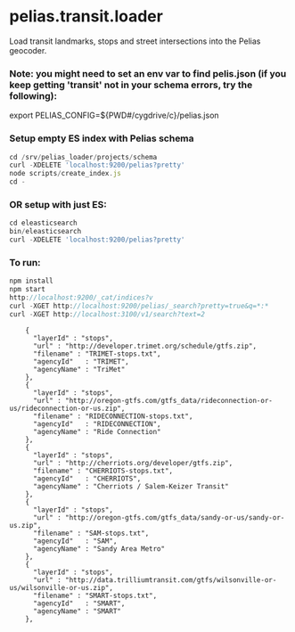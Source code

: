 # pelias.transit.loader
Load transit landmarks, stops and street intersections into the Pelias geocoder.


### Note: you might need to set an env var to find pelis.json (if you keep getting 'transit' not in your schema errors, try the following):
export PELIAS_CONFIG=${PWD#/cygdrive/c}/pelias.json

### Setup empty ES index with Pelias schema
```javascript
cd /srv/pelias_loader/projects/schema
curl -XDELETE 'localhost:9200/pelias?pretty'
node scripts/create_index.js
cd -
```

### OR setup with just ES:
```javascript
cd eleasticsearch
bin/eleasticsearch
curl -XDELETE 'localhost:9200/pelias?pretty'
```

### To run:
```javascript
npm install
npm start
http://localhost:9200/_cat/indices?v
curl -XGET http://localhost:9200/pelias/_search?pretty=true&q=*:*
curl -XGET http://localhost:3100/v1/search?text=2
```


        {
          "layerId" : "stops",
          "url" : "http://developer.trimet.org/schedule/gtfs.zip",
          "filename" : "TRIMET-stops.txt",
          "agencyId"   : "TRIMET",
          "agencyName" : "TriMet"
        },
        {
          "layerId" : "stops",
          "url" : "http://oregon-gtfs.com/gtfs_data/rideconnection-or-us/rideconnection-or-us.zip",
          "filename" : "RIDECONNECTION-stops.txt",
          "agencyId"   : "RIDECONNECTION",
          "agencyName" : "Ride Connection"
        },
        {
          "layerId" : "stops",
          "url" : "http://cherriots.org/developer/gtfs.zip",
          "filename" : "CHERRIOTS-stops.txt",
          "agencyId"   : "CHERRIOTS",
          "agencyName" : "Cherriots / Salem-Keizer Transit"
        },
        {
          "layerId" : "stops",
          "url" : "http://oregon-gtfs.com/gtfs_data/sandy-or-us/sandy-or-us.zip",
          "filename" : "SAM-stops.txt",
          "agencyId"   : "SAM",
          "agencyName" : "Sandy Area Metro"
        },
        {
          "layerId" : "stops",
          "url" : "http://data.trilliumtransit.com/gtfs/wilsonville-or-us/wilsonville-or-us.zip",
          "filename" : "SMART-stops.txt",
          "agencyId"   : "SMART",
          "agencyName" : "SMART"
        },